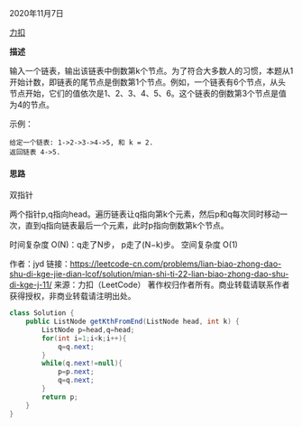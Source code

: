 2020年11月7日

[力扣](https://leetcode-cn.com/problems/lian-biao-zhong-dao-shu-di-kge-jie-dian-lcof/)

**描述**

输入一个链表，输出该链表中倒数第k个节点。为了符合大多数人的习惯，本题从1开始计数，即链表的尾节点是倒数第1个节点。例如，一个链表有6个节点，从头节点开始，它们的值依次是1、2、3、4、5、6。这个链表的倒数第3个节点是值为4的节点。

示例：
```
给定一个链表: 1->2->3->4->5, 和 k = 2.
返回链表 4->5.
```
#### 思路

双指针

两个指针p,q指向head。遍历链表让q指向第k个元素，然后p和q每次同时移动一次，直到q指向链表最后一个元素，此时p指向倒数第k个节点。

时间复杂度 O(N)：q走了N步， p走了(N−k)步。
空间复杂度 O(1)

作者：jyd
链接：https://leetcode-cn.com/problems/lian-biao-zhong-dao-shu-di-kge-jie-dian-lcof/solution/mian-shi-ti-22-lian-biao-zhong-dao-shu-di-kge-j-11/
来源：力扣（LeetCode）
著作权归作者所有。商业转载请联系作者获得授权，非商业转载请注明出处。

```java
class Solution {
    public ListNode getKthFromEnd(ListNode head, int k) {
        ListNode p=head,q=head;
        for(int i=1;i<k;i++){
            q=q.next;
        }
        while(q.next!=null){
            p=p.next;
            q=q.next;
        }
        return p;
    }
}
```

